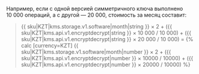 Например, если c одной версией симметричного ключа выполнено 10&nbsp;000 операций, а с другой — 20&nbsp;000, стоимость за месяц составит:

> {{ sku|KZT|kms.storage.v1.software|month|string }}&nbsp;×&nbsp;2 + ({{ sku|KZT|kms.api.v1.encryptdecrypt|string }}&nbsp;×&nbsp;10&nbsp;000&nbsp;/&nbsp;10&nbsp;000) + ({{ sku|KZT|kms.api.v1.encryptdecrypt|string }}&nbsp;×&nbsp;20&nbsp;000&nbsp;/&nbsp;10&nbsp;000) = {% calc [currency=KZT] {{ sku|KZT|kms.storage.v1.software|month|number }} × 2 + ({{ sku|KZT|kms.api.v1.encryptdecrypt|number }} × 10000 / 10000) + ({{ sku|KZT|kms.api.v1.encryptdecrypt|number }} × 20000 / 10000) %}